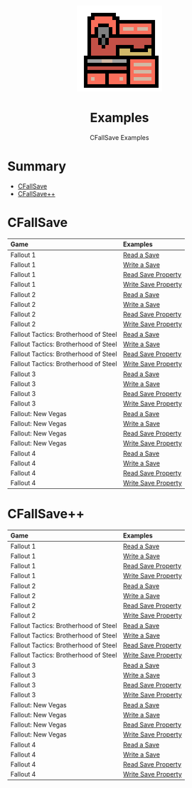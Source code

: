 <div align="center">

![Examples Logo 192x192](./assets/examples/examples_logo_192x192.gif)

# Examples

CFallSave Examples

</div>



# Summary

* [CFallSave](#cfallsave)
* [CFallSave++](#cfallsave-1)



# CFallSave

| Game                                  | Examples                                                 |
| :------------------------------------ | :------------------------------------------------------- |
| Fallout 1                             | [Read a Save](./examples/fo1/readSave.c)                 |
| Fallout 1                             | [Write a Save](./examples/fo1/writeSave.c)               |
| Fallout 1                             | [Read Save Property](./examples/fo1/readSaveProp.c)      |
| Fallout 1                             | [Write Save Property](./examples/fo1/writeSaveProp.c)    |
| Fallout 2                             | [Read a Save](./examples/fo2/readSave.c)                 |
| Fallout 2                             | [Write a Save](./examples/fo2/writeSave.c)               |
| Fallout 2                             | [Read Save Property](./examples/fo2/readSaveProp.c)      |
| Fallout 2                             | [Write Save Property](./examples/fo2/writeSaveProp.c)    |
| Fallout Tactics: Brotherhood of Steel | [Read a Save](./examples/fotbos/readSave.c)              |
| Fallout Tactics: Brotherhood of Steel | [Write a Save](./examples/fotbos/writeSave.c)            |
| Fallout Tactics: Brotherhood of Steel | [Read Save Property](./examples/fotbos/readSaveProp.c)   |
| Fallout Tactics: Brotherhood of Steel | [Write Save Property](./examples/fotbos/writeSaveProp.c) |
| Fallout 3                             | [Read a Save](./examples/fo3/readSave.c)                 |
| Fallout 3                             | [Write a Save](./examples/fo3/writeSave.c)               |
| Fallout 3                             | [Read Save Property](./examples/fo3/readSaveProp.c)      |
| Fallout 3                             | [Write Save Property](./examples/fo3/writeSaveProp.c)    |
| Fallout: New Vegas                    | [Read a Save](./examples/fonv/readSave.c)                |
| Fallout: New Vegas                    | [Write a Save](./examples/fonv/writeSave.c)              |
| Fallout: New Vegas                    | [Read Save Property](./examples/fonv/readSaveProp.c)     |
| Fallout: New Vegas                    | [Write Save Property](./examples/fonv/writeSaveProp.c)   |
| Fallout 4                             | [Read a Save](./examples/fo4/readSave.c)                 |
| Fallout 4                             | [Write a Save](./examples/fo4/writeSave.c)               |
| Fallout 4                             | [Read Save Property](./examples/fo4/readSaveProp.c)      |
| Fallout 4                             | [Write Save Property](./examples/fo4/writeSaveProp.c)    |



# CFallSave++

| Game                                  | Examples                                                   |
| :------------------------------------ | :--------------------------------------------------------- |
| Fallout 1                             | [Read a Save](./examples/fo1/readSave.cpp)                 |
| Fallout 1                             | [Write a Save](./examples/fo1/writeSave.cpp)               |
| Fallout 1                             | [Read Save Property](./examples/fo1/readSaveProp.cpp)      |
| Fallout 1                             | [Write Save Property](./examples/fo1/writeSaveProp.cpp)    |
| Fallout 2                             | [Read a Save](./examples/fo2/readSave.cpp)                 |
| Fallout 2                             | [Write a Save](./examples/fo2/writeSave.cpp)               |
| Fallout 2                             | [Read Save Property](./examples/fo2/readSaveProp.cpp)      |
| Fallout 2                             | [Write Save Property](./examples/fo2/writeSaveProp.cpp)    |
| Fallout Tactics: Brotherhood of Steel | [Read a Save](./examples/fotbos/readSave.cpp)              |
| Fallout Tactics: Brotherhood of Steel | [Write a Save](./examples/fotbos/writeSave.cpp)            |
| Fallout Tactics: Brotherhood of Steel | [Read Save Property](./examples/fotbos/readSaveProp.cpp)   |
| Fallout Tactics: Brotherhood of Steel | [Write Save Property](./examples/fotbos/writeSaveProp.cpp) |
| Fallout 3                             | [Read a Save](./examples/fo3/readSave.cpp)                 |
| Fallout 3                             | [Write a Save](./examples/fo3/writeSave.cpp)               |
| Fallout 3                             | [Read Save Property](./examples/fo3/readSaveProp.cpp)      |
| Fallout 3                             | [Write Save Property](./examples/fo3/writeSaveProp.cpp)    |
| Fallout: New Vegas                    | [Read a Save](./examples/fonv/readSave.cpp)                |
| Fallout: New Vegas                    | [Write a Save](./examples/fonv/writeSave.cpp)              |
| Fallout: New Vegas                    | [Read Save Property](./examples/fonv/readSaveProp.cpp)     |
| Fallout: New Vegas                    | [Write Save Property](./examples/fonv/writeSaveProp.cpp)   |
| Fallout 4                             | [Read a Save](./examples/fo4/readSave.cpp)                 |
| Fallout 4                             | [Write a Save](./examples/fo4/writeSave.cpp)               |
| Fallout 4                             | [Read Save Property](./examples/fo4/readSaveProp.cpp)      |
| Fallout 4                             | [Write Save Property](./examples/fo4/writeSaveProp.cpp)    |
